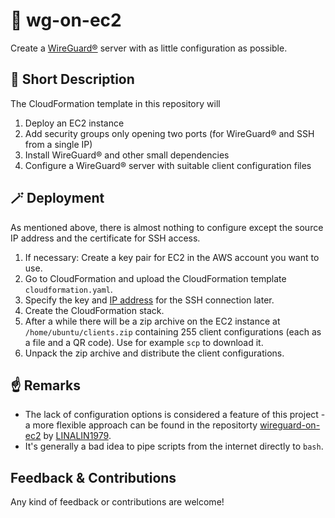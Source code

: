 # :dragon: wg-on-ec2

Create a [WireGuard®](https://www.wireguard.com/) server with as little configuration as possible.

## :receipt: Short Description

The CloudFormation template in this repository will

1. Deploy an EC2 instance
2. Add security groups only opening two ports (for WireGuard® and SSH from a single IP)
3. Install WireGuard® and other small dependencies
4. Configure a WireGuard® server with suitable client configuration files

## :magic_wand: Deployment

As mentioned above, there is almost nothing to configure except the source IP address and the certificate for SSH access.

1. If necessary: Create a key pair for EC2 in the AWS account you want to use.
2. Go to CloudFormation and upload the CloudFormation template `cloudformation.yaml`.
3. Specify the key and [IP address](https://checkip.amazonaws.com/) for the SSH connection later.
4. Create the CloudFormation stack.
5. After a while there will be a zip archive on the EC2 instance at `/home/ubuntu/clients.zip` containing 255 client configurations (each as a file and a QR code). Use for example `scp` to download it.
6. Unpack the zip archive and distribute the client configurations.

## :point_up: Remarks

* The lack of configuration options is considered a feature of this project - a more flexible approach can be found in the repositorty [wireguard-on-ec2](https://github.com/LINALIN1979/wireguard-on-ec2) by [LINALIN1979](https://github.com/LINALIN1979).
* It's generally a bad idea to pipe scripts from the internet directly to `bash`.

## Feedback & Contributions

Any kind of feedback or contributions are welcome!

